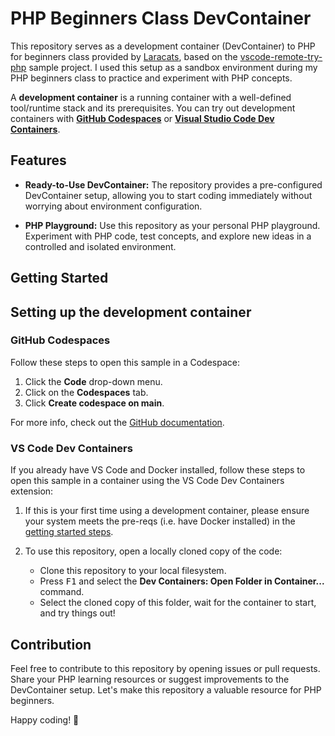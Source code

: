 # PHP Beginners Class DevContainer

This repository serves as a development container (DevContainer) to PHP for beginners class provided by [Laracats](https://laracasts.com/series/php-for-beginners-2023-edition), based on the [vscode-remote-try-php](https://github.com/search?q=org%3Amicrosoft+vscode-remote-try-php&type=Repositories) sample project. I used this setup as a sandbox environment during my PHP beginners class to practice and experiment with PHP concepts.

A **development container** is a running container with a well-defined tool/runtime stack and its prerequisites. You can try out development containers with **[GitHub Codespaces](https://github.com/features/codespaces)** or **[Visual Studio Code Dev Containers](https://aka.ms/vscode-remote/containers)**.

## Features

- **Ready-to-Use DevContainer:** The repository provides a pre-configured DevContainer setup, allowing you to start coding immediately without worrying about environment configuration.

- **PHP Playground:** Use this repository as your personal PHP playground. Experiment with PHP code, test concepts, and explore new ideas in a controlled and isolated environment.

## Getting Started

## Setting up the development container

### GitHub Codespaces
Follow these steps to open this sample in a Codespace:
1. Click the **Code** drop-down menu.
2. Click on the **Codespaces** tab.
3. Click **Create codespace on main**.

For more info, check out the [GitHub documentation](https://docs.github.com/en/free-pro-team@latest/github/developing-online-with-codespaces/creating-a-codespace#creating-a-codespace).

### VS Code Dev Containers

If you already have VS Code and Docker installed, follow these steps to open this sample in a container using the VS Code Dev Containers extension:

1. If this is your first time using a development container, please ensure your system meets the pre-reqs (i.e. have Docker installed) in the [getting started steps](https://aka.ms/vscode-remote/containers/getting-started).

2. To use this repository, open a locally cloned copy of the code:

   - Clone this repository to your local filesystem.
   - Press <kbd>F1</kbd> and select the **Dev Containers: Open Folder in Container...** command.
   - Select the cloned copy of this folder, wait for the container to start, and try things out!

## Contribution

Feel free to contribute to this repository by opening issues or pull requests. Share your PHP learning resources or suggest improvements to the DevContainer setup. Let's make this repository a valuable resource for PHP beginners.

Happy coding! 🚀